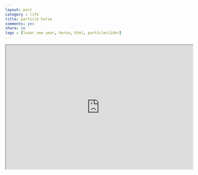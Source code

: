 ```yaml
---
layout: post 
category : life
title: particle horse 
comments: yes
share: no
tags : [lunar new year, horse, html, particleslider]
---
```


<iframe src="http://yanshuo.name/slides/gift.html" width="600" height="400">
</iframe>
